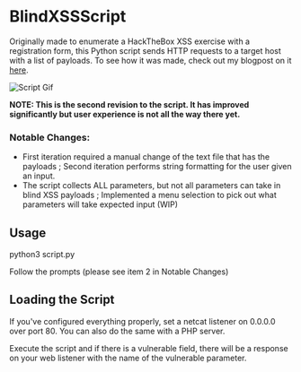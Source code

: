 # BlindXSSScript
Originally made to enumerate a HackTheBox XSS exercise with a registration form, this Python script sends HTTP requests to a target host with a list of payloads. To see how it was made, check out my blogpost on it [here](https://0xparkerrr.github.io/2023/02/13/creating-a-blind-xss-script-htb).

![Script Gif](https://www.andrewpark.blog/_next/static/media/Animation.ed44d728.gif)

**NOTE: This is the second revision to the script. It has improved significantly but user experience is not all the way there yet.**
### Notable Changes:
- First iteration required a manual change of the text file that has the payloads ; Second iteration performs string formatting for the user given an input.
- The script collects ALL parameters, but not all parameters can take in blind XSS payloads ; Implemented a menu selection to pick out what parameters will take expected input (WIP)

## Usage
python3 script.py <url>

Follow the prompts (please see item 2 in Notable Changes)

## Loading the Script
If you've configured everything properly, set a netcat listener on 0.0.0.0 over port 80. You can also do the same with a PHP server.

Execute the script and if there is a vulnerable field, there will be a response on your web listener with the name of the vulnerable parameter.
